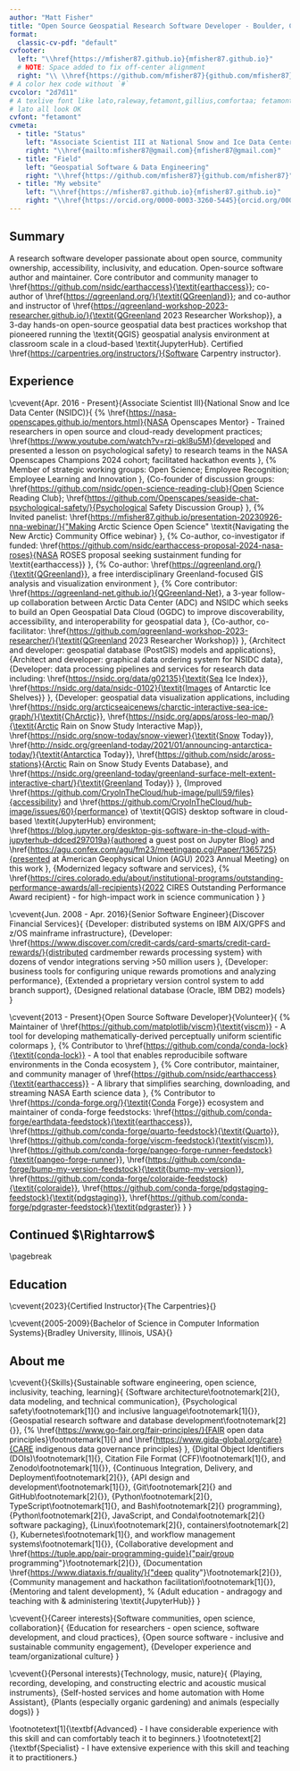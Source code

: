 ```yaml
---
author: "Matt Fisher"
title: "Open Source Geospatial Research Software Developer - Boulder, CO"
format:
  classic-cv-pdf: "default"
cvfooter:
  left: "\\href{https://mfisher87.github.io}{mfisher87.github.io}"
  # NOTE: Space added to fix off-center alignment
  right: "\\ \\href{https://github.com/mfisher87}{github.com/mfisher87}"
# A color hex code without `#`
cvcolor: "2d7d11"
# A texlive font like lato,raleway,fetamont,gillius,comfortaa; fetamont, comfortaa, and
# lato all look OK
cvfont: "fetamont"
cvmeta:
  - title: "Status"
    left: "Associate Scientist III at National Snow and Ice Data Center (NSIDC)"
    right: "\\href{mailto:mfisher87@gmail.com}{mfisher87@gmail.com}"
  - title: "Field"
    left: "Geospatial Software & Data Engineering"
    right: "\\href{https://github.com/mfisher87}{github.com/mfisher87}"
  - title: "My website"
    left: "\\href{https://mfisher87.github.io}{mfisher87.github.io}"
    right: "\\href{https://orcid.org/0000-0003-3260-5445}{orcid.org/0000-0003-3260-5445}"
---
```


## Summary

A research software developer passionate about open source, community ownership,
accessibility, inclusivity, and education. Open-source software author and maintainer.
Core contributor and community manager to
\href{https://github.com/nsidc/earthaccess}{\textit{earthaccess}}; co-author of
\href{https://qgreenland.org/}{\textit{QGreenland}};
and co-author and instructor of
\href{https://qgreenland-workshop-2023-researcher.github.io/}{\textit{QGreenland 2023 Researcher Workshop}},
a 3-day hands-on open-source geospatial data best practices workshop that pioneered
running the \textit{QGIS} geospatial analysis environment at classroom scale in a
cloud-based \textit{JupyterHub}. Certified
\href{https://carpentries.org/instructors/}{Software Carpentry instructor}.


## Experience

\cvevent{Apr. 2016 - Present}{Associate Scientist III}{National Snow and Ice Data Center (NSIDC)}{
  {%
    \href{https://nasa-openscapes.github.io/mentors.html}{NASA Openscapes Mentor} -
    Trained researchers in open source and cloud-ready development practices;
    \href{https://www.youtube.com/watch?v=rzi-qkl8u5M}{developed and presented a lesson on psychological safety}
    to research teams in the NASA Openscapes Champions 2024 cohort; facilitated
    hackathon events
  },
  {%
    Member of strategic working groups: Open Science; Employee Recognition; Employee
    Learning and Innovation
  },
  {Co-founder of discussion groups:
    \href{https://github.com/nsidc/open-science-reading-club}{Open Science Reading Club};
    \href{https://github.com/Openscapes/seaside-chat-psychological-safety/}{Psychological Safety Discussion Group}
  },
  {%
    Invited panelist:
    \href{https://mfisher87.github.io/presentation-20230926-nna-webinar/}{"Making Arctic Science Open Science" \textit{Navigating the New Arctic} Community Office webinar}
  },
  {%
    Co-author, co-investigator if funded:
    \href{https://github.com/nsidc/earthaccess-proposal-2024-nasa-roses}{NASA ROSES proposal seeking sustainment funding for \textit{earthaccess}}
  },
  {%
    Co-author: \href{https://qgreenland.org/}{\textit{QGreenland}},
    a free interdisciplinary Greenland-focused GIS analysis and visualization environment
  },
  {%
    Core contributor: \href{https://qgreenland-net.github.io/}{QGreenland-Net}, a
    3-year follow-up collaboration between Arctic Data Center (ADC) and NSIDC which
    seeks to build an Open Geospatial Data Cloud (OGDC) to improve discoverability,
    accessibility, and interoperability for geospatial data
  },
  {Co-author, co-facilitator:
    \href{https://github.com/qgreenland-workshop-2023-researcher/}{\textit{QGreenland 2023 Researcher Workshop}}
  },
  {Architect and developer: geospatial database (PostGIS) models and applications},
  {Architect and developer: graphical data ordering system for NSIDC data},
  {Developer: data processing pipelines and services for research data including:
    \href{https://nsidc.org/data/g02135}{\textit{Sea Ice Index}},
    \href{https://nsidc.org/data/nsidc-0102}{\textit{Images of Antarctic Ice Shelves}}
  },
  {Developer: geospatial data visualization applications, including
    \href{https://nsidc.org/arcticseaicenews/charctic-interactive-sea-ice-graph/}{\textit{ChArctic}},
    \href{https://nsidc.org/apps/aross-leo-map/}{\textit{Arctic Rain on Snow Study Interactive Map}},
    \href{https://nsidc.org/snow-today/snow-viewer}{\textit{Snow Today}},
    \href{http://nsidc.org/greenland-today/2021/01/announcing-antarctica-today/}{\textit{Antarctica Today}},
    \href{https://github.com/nsidc/aross-stations}{Arctic Rain on Snow Study Events
    Database},
    and
    \href{https://nsidc.org/greenland-today/greenland-surface-melt-extent-interactive-chart/}{\textit{Greenland Today}}
  },
  {Improved
    \href{https://github.com/CryoInTheCloud/hub-image/pull/59/files}{accessibility} and
    \href{https://github.com/CryoInTheCloud/hub-image/issues/60}{performance}
    of \textit{QGIS} desktop software in cloud-based \textit{JupyterHub} environment;
    \href{https://blog.jupyter.org/desktop-gis-software-in-the-cloud-with-jupyterhub-ddced297019a}{authored a guest post on Jupyter Blog}
    and
    \href{https://agu.confex.com/agu/fm23/meetingapp.cgi/Paper/1365725}{presented at American Geophysical Union (AGU) 2023 Annual Meeting} on this work
  },
  {Modernized legacy software and services},
  {%
    \href{https://cires.colorado.edu/about/institutional-programs/outstanding-performance-awards/all-recipients}{2022 CIRES Outstanding Performance Award recipient}
    - for high-impact work in science communication
  }
}

\cvevent{Jun. 2008 - Apr. 2016}{Senior Software Engineer}{Discover Financial Services}{
  {Developer: distributed systems on IBM AIX/GPFS and z/OS mainframe infrastructure},
  {Developer:
    \href{https://www.discover.com/credit-cards/card-smarts/credit-card-rewards/}{distributed cardmember rewards processing system}
    with dozens of vendor integrations serving >50 million users
  },
  {Developer: business tools for configuring unique rewards promotions and analyzing performance},
  {Extended a proprietary version control system to add branch support},
  {Designed relational database (Oracle, IBM DB2) models}
}

\cvevent{2013 - Present}{Open Source Software Developer}{Volunteer}{
  {%
    Maintainer of \href{https://github.com/matplotlib/viscm}{\textit{viscm}}
    - A tool for developing mathematically-derived perceptually uniform scientific colormaps
  },
  {%
    Contributor to \href{https://github.com/conda/conda-lock}{\textit{conda-lock}}
    - A tool that enables reproducibile software environments in the Conda ecosystem
  },
  {%
    Core contributor, maintainer, and community manager of
    \href{https://github.com/nsidc/earthaccess}{\textit{earthaccess}}
    - A library that simplifies searching, downloading, and streaming NASA Earth science data
  },
  {%
    Contributor to \href{https://conda-forge.org/}{\textit{Conda Forge}} ecosystem and
    maintainer of conda-forge feedstocks:
    \href{https://github.com/conda-forge/earthdata-feedstock}{\textit{earthaccess}},
    \href{https://github.com/conda-forge/quarto-feedstock}{\textit{Quarto}},
    \href{https://github.com/conda-forge/viscm-feedstock}{\textit{viscm}},
    \href{https://github.com/conda-forge/pangeo-forge-runner-feedstock}{\textit{pangeo-forge-runner}},
    \href{https://github.com/conda-forge/bump-my-version-feedstock}{\textit{bump-my-version}},
    \href{https://github.com/conda-forge/coloraide-feedstock}{\textit{coloraide}},
    \href{https://github.com/conda-forge/pdgstaging-feedstock}{\textit{pdgstaging}},
    \href{https://github.com/conda-forge/pdgraster-feedstock}{\textit{pdgraster}}
  }
}


## Continued \$\\Rightarrow\$
\pagebreak


## Education

\cvevent{2023}{Certified Instructor}{The Carpentries}{}

\cvevent{2005-2009}{Bachelor of Science in Computer Information Systems}{Bradley University, Illinois, USA}{}


## About me

\cvevent{}{Skills}{Sustainable software engineering, open science, inclusivity, teaching, learning}{
  {Software architecture\footnotemark[2]{}, data modeling, and technical communication},
  {Psychological safety\footnotemark[1]{} and inclusive language\footnotemark[1]{}},
  {Geospatial research software and database development\footnotemark[2]{}},
  {%
    \href{https://www.go-fair.org/fair-principles/}{FAIR open data principles}\footnotemark[1]{} and
    \href{https://www.gida-global.org/care}{CARE indigenous data governance principles}
  },
  {Digital Object Identifiers (DOIs)\footnotemark[1]{}, Citation File Format (CFF)\footnotemark[1]{}, and Zenodo\footnotemark[1]{}},
  {Continuous Integration, Delivery, and Deployment\footnotemark[2]{}},
  {API design and development\footnotemark[1]{}},
  {Git\footnotemark[2]{} and GitHub\footnotemark[2]{}},
  {Python\footnotemark[2]{}, TypeScript\footnotemark[1]{}, and Bash\footnotemark[2]{} programming},
  {Python\footnotemark[2]{}, JavaScript, and Conda\footnotemark[2]{} software packaging},
  {Linux\footnotemark[2]{}, containers\footnotemark[2]{}, Kubernetes\footnotemark[1]{}, and workflow management systems\footnotemark[1]{}},
  {Collaborative development and \href{https://tuple.app/pair-programming-guide}{"pair/group programming"}\footnotemark[2]{}},
  {Documentation \href{https://www.diataxis.fr/quality/}{"deep quality"}\footnotemark[2]{}},
  {Community management and hackathon facilitation\footnotemark[1]{}},
  {Mentoring and talent development},
  % <!-- alex ignore adult -->
  {Adult education - andragogy and teaching with \& administering \textit{JupyterHub}}
}

\cvevent{}{Career interests}{Software communities, open science, collaboration}{
  {Education for researchers - open science, software development, and cloud practices},
  {Open source software - inclusive and sustainable community engagement},
  {Developer experience and team/organizational culture}
}

\cvevent{}{Personal interests}{Technology, music, nature}{
  {Playing, recording, developing, and constructing electric and acoustic musical instruments},
  {Self-hosted services and home automation with Home Assistant},
  {Plants (especially organic gardening) and animals (especially dogs)}
}


\footnotetext[1]{\textbf{Advanced} - I have considerable experience with this skill and
can comfortably teach it to beginners.}
\footnotetext[2]{\textbf{Specialist} - I have extensive experience with this skill and teaching it to practitioners.}
